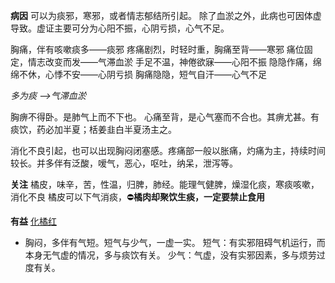 **病因**
可以为痰邪，寒邪，或者情志郁结所引起。
除了血淤之外，此病也可因体虚导致。虚证主要可分为心阳不振，心阴亏损，心气不足。

胸痛，伴有咳嗽痰多——痰邪
疼痛剧烈，时轻时重，胸痛至背——寒邪
痛位固定，情志改变而发——气滞血淤
手足不温，神倦欲寐——心阳不振
隐隐作痛，绵绵不休，心悸不安——心阴亏损
胸痛隐隐，短气自汗——心气不足

_多为痰 -->气滞血淤_

胸痹不得卧。是肺气上而不下也。
心痛至背，是心气塞而不合也。其痹尤甚。有痰饮，药必加半夏；栝姜韭白半夏汤主之。

消化不良引起，也可以出现胸闷闭塞感。疼痛部一般以胀痛，灼痛为主，持续时间较长。并多伴有泛酸，嗳气，恶心，呕吐，纳呆，泄泻等。

**关注**
橘皮，味辛，苦，性温，归脾，肺经。能理气健脾，燥湿化痰，寒痰咳嗽，消化不良
橘皮可以下气消痰，⛔**橘肉却聚饮生痰，一定要禁止食用**

**有益**
[化橘红](https://zhongyibaike.com/wiki/%E5%8C%96%E6%A9%98%E7%BA%A2)


* 胸闷，多伴有气短。短气与少气，一虚一实。
	短气：有实邪阻碍气机运行，而本身无气虚的情况，多与痰饮有关。
	少气：气虚，没有实邪因素，多与烦劳过度有关。